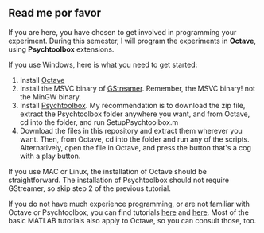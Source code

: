 ## Read me por favor

If you are here, you have chosen to get involved in programming your experiment.
During this semester, I will program the experiments in **Octave**, using **Psychtoolbox** extensions.

If you use Windows, here is what you need to get started:

1. Install [Octave](https://www.gnu.org/software/octave/#install)
2. Install the MSVC binary of [GStreamer](https://gstreamer.freedesktop.org/download/). Remember, the MSVC binary! not the MinGW binary.
3. Install [Psychtoolbox](http://psychtoolbox.org/download.html). My recommendation is to download the zip file, extract the Psychtoolbox folder anywhere you want, and from Octave, cd into the folder, and run SetupPsychtoolbox.m
4. Download the files in this repository and extract them wherever you want. Then, from Octave, cd into the folder and run any of the scripts. Alternatively, open the file in Octave, and press the button that's a cog with a play button.

If you use MAC or Linux, the installation of Octave should be straightforward. The installation of Psychtoolbox should not require GStreamer, so skip step 2 of the previous tutorial.

If you do not have much experience programming, or are not familiar with Octave or Psychtoolbox, you can find tutorials [here](https://www.youtube.com/watch?v=sHGqwF2s-tM) and [here](http://peterscarfe.com/ptbtutorials.html).
Most of the basic MATLAB tutorials also apply to Octave, so you can consult those, too.

